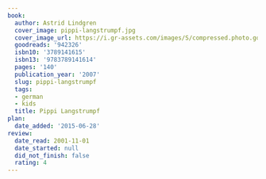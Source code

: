 ```yaml
---
book:
  author: Astrid Lindgren
  cover_image: pippi-langstrumpf.jpg
  cover_image_url: https://i.gr-assets.com/images/S/compressed.photo.goodreads.com/books/1179652364l/942326._SX318_.jpg
  goodreads: '942326'
  isbn10: '3789141615'
  isbn13: '9783789141614'
  pages: '140'
  publication_year: '2007'
  slug: pippi-langstrumpf
  tags:
  - german
  - kids
  title: Pippi Langstrumpf
plan:
  date_added: '2015-06-28'
review:
  date_read: 2001-11-01
  date_started: null
  did_not_finish: false
  rating: 4
---
```

